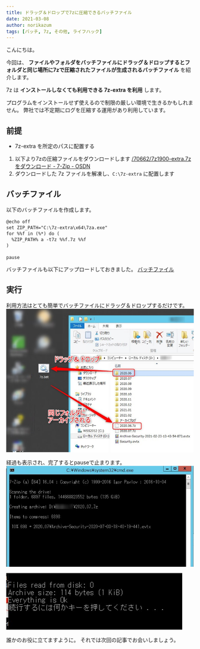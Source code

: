 ```yaml
---
title: ドラッグ＆ドロップで7zに圧縮できるバッチファイル
date: 2021-03-08
author: norikazum
tags: [バッチ, 7z, その他, ライフハック]
---
```


こんにちは。

今回は、 **ファイルやフォルダをバッチファイルにドラッグ＆ドロップするとフォルダと同じ場所に7zで圧縮されたファイルが生成されるバッチファイル** を紹介します。

7z は **インストールしなくても利用できる 7z-extra を利用** します。

プログラムをインストールせず使えるので制限の厳しい環境で生きるかもしれません。
弊社では不定期にログを圧縮する運用があり利用しています。

## 前提
- 7z-extra を所定のパスに配置する

1. 以下より7zの圧縮ファイルをダウンロードします
[/70662/7z1900-extra.7zをダウンロード - 7-Zip - OSDN](https://ja.osdn.net/projects/sevenzip/downloads/70662/7z1900-extra.7z/)
1. ダウンロードした 7z ファイルを解凍し、`C:\7z-extra` に配置します

## バッチファイル

以下のバッチファイルを作成します。

```
@echo off
set ZIP_PATH="C:\7z-extra\x64\7za.exe"
for %%f in (%*) do (
  %ZIP_PATH% a -t7z %%f.7z %%f
)
 
pause
```

バッチファイルも以下にアップロードしておきました。
<a href="https://mseeeen.msen.jp/wp-content/uploads/2021/02/7z.zip">バッチファイル</a>

## 実行

利用方法はとても簡単でバッチファイルにドラッグ＆ドロップするだけです。
![](images/batch-file-that-can-be-compressed-to-7z-by-drag-and-drop-1.jpg)

経過も表示され、完了するとpauseで止まります。
![](images/batch-file-that-can-be-compressed-to-7z-by-drag-and-drop-2.jpg)

![](images/batch-file-that-can-be-compressed-to-7z-by-drag-and-drop-3.jpg)

誰かのお役に立てますように。
それでは次回の記事でお会いしましょう。